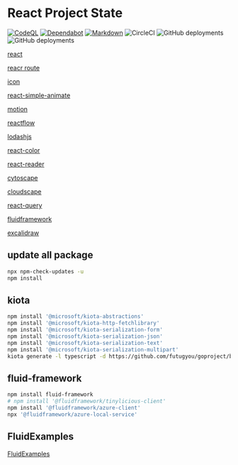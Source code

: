 # React Project State

[![CodeQL](https://github.com/futugyou/react-project/actions/workflows/codeql.yml/badge.svg?branch=master)](https://github.com/futugyou/react-project/actions/workflows/codeql.yml)
[![Dependabot](https://github.com/futugyou/react-project/actions/workflows/dependabot-auto.yml/badge.svg?branch=master)](https://github.com/futugyou/react-project/actions/workflows/dependabot-auto.yml)
[![Markdown](https://github.com/futugyou/react-project/actions/workflows/markdownlint.yml/badge.svg)](https://github.com/futugyou/react-project/actions/workflows/markdownlint.yml)
![CircleCI](https://img.shields.io/circleci/build/github/futugyou/react-project/master?logo=CircleCI&label=circle-ci)
![GitHub deployments](https://img.shields.io/github/deployments/futugyou/react-project/Preview?logo=vercel&label=Vercel%20Preview)
![GitHub deployments](https://img.shields.io/github/deployments/futugyou/react-project/Production?logo=vercel&label=Vercel%20Production)

[react](https://react.dev/)

[reacr route](https://reactrouter.com/en/main)

[icon](https://react-icons.github.io/react-icons/icons?name=bs)

[react-simple-animate](https://github.com/beekai-oss/react-simple-animate)

[motion](https://github.com/framer/motion)

[reactflow](https://reactflow.dev/)

[lodashjs](https://www.lodashjs.com/)

[react-color](https://github.com/uiwjs/react-color/)

[react-reader](https://github.com/gerhardsletten/react-reader)

[cytoscape](https://js.cytoscape.org/)

[cloudscape](https://cloudscape.design/)

[react-query](https://tanstack.com/query/latest/docs/react/overview)

[fluidframework](https://fluidframework.com/)

[excalidraw](https://docs.excalidraw.com/docs)

## update all package

```sh
npx npm-check-updates -u
npm install 
```

## kiota

```sh
npm install '@microsoft/kiota-abstractions'
npm install '@microsoft/kiota-http-fetchlibrary'
npm install '@microsoft/kiota-serialization-form'
npm install '@microsoft/kiota-serialization-json'
npm install '@microsoft/kiota-serialization-text'
npm install '@microsoft/kiota-serialization-multipart'
kiota generate -l typescript -d https://github.com/futugyou/goproject/blob/master/openai-web/swagger/openapi.yml -c PostsClient -o ./src/kiota-client
```

## fluid-framework

```sh
npm install fluid-framework
# npm install '@fluidframework/tinylicious-client'
npm install '@fluidframework/azure-client'
npx '@fluidframework/azure-local-service'
```

## FluidExamples

[FluidExamples](https://github.com/microsoft/FluidExamples.git/)
